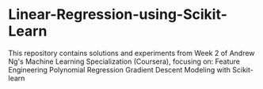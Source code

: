 # Linear-Regression-using-Scikit-Learn
This repository contains solutions and experiments from Week 2 of Andrew Ng's Machine Learning Specialization (Coursera), focusing on:  Feature Engineering  Polynomial Regression  Gradient Descent  Modeling with Scikit-learn
